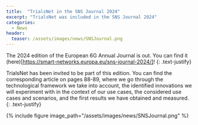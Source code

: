 ```yaml
---
title:  "TrialsNet in the SNS Journal 2024"
excerpt: "TrialsNet was included in the SNS Journal 2024"
categories: 
  - News
header:
  teaser: /assets/images/news/SNSJournal.png
---
```


The 2024 edition of the European 6G Annual Journal is out. You can find it (here)[https://smart-networks.europa.eu/sns-journal-2024/]!
{: .text-justify}

TrialsNet has been invited to be part of this edition. You can find the corresponding article on pages 88-89, where we go through the technological framework we take into account, the identified innovations we will experiment with in the context of our use cases, the considered use cases and scenarios, and the first results we have obtained and measured.
{: .text-justify}


{% include figure image_path="/assets/images/news/SNSJournal.png" %}


